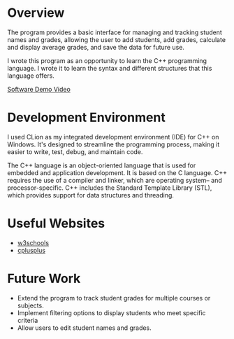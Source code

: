 # Overview

The program provides a basic interface for managing and tracking student names and grades, allowing the user to add students, add grades, calculate and display average grades, and save the data for future use.

I wrote this program as an opportunity to learn the C++ programming language. I wrote it to learn the syntax and different structures that this language offers.

[Software Demo Video](https://www.youtube.com/watch?v=eeOKr_d6PJ0)

# Development Environment

I used CLion as my integrated development environment (IDE) for C++ on Windows. It's designed to streamline the programming process, making it easier to write, test, debug, and maintain code.


The C++ language is an object-oriented language that is used for embedded and application development. It is based on the C language. C++ requires the use of a compiler and linker, which are operating system– and processor-specific. C++ includes the Standard Template Library (STL), which provides support for data structures and threading.


# Useful Websites

- [w3schools](https://www.w3schools.com/cpp/default.asp)
- [cplusplus](https://cplusplus.com/doc/tutorial/)

# Future Work

- Extend the program to track student grades for multiple courses or subjects.
- Implement filtering options to display students who meet specific criteria
- Allow users to edit student names and grades.